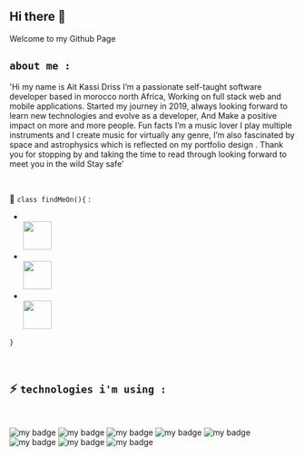 ## Hi there 👋



Welcome to my Github Page


`about me :`
---


'Hi my name is Ait Kassi Driss I’m a passionate self-taught software developer based in morocco north Africa, Working on full stack web and mobile applications. Started my journey in 2019, always looking forward to learn new technologies and evolve as a developer, And Make a positive impact on more and more people. Fun facts I’m a music lover I play multiple instruments and I create music for virtually any genre, I’m also fascinated by space and astrophysics which is reflected on my portfolio design . Thank you for stopping by and taking the time to read through looking forward to meet you in the wild Stay safe'

<br>

🔭 `class findMeOn(){` :


<ul >
  <li>
  <span>
</br>
<a href="https://www.akdriss.dev"><img src="https://cdn-icons-png.flaticon.com/512/1159/1159283.png" width="50" hight="50"></a>
</img>
</span>
  </li>
    <li>
  <span>
</br>
<a href="https://www.linkedin.com/in/drissaitkassi/"><img src="https://cdn-icons-png.flaticon.com/512/1384/1384072.png" width="50" hight="50"></a>
</img>
</span>
  </li>
    <li>
  <span>
</br>
<a href="https://www.youtube.com/channel/UC3cfK5ZlfnyHNlfhG2FvlPw"><img src="https://cdn-icons-png.flaticon.com/512/3670/3670209.png" width="50" hight="50"></a>
</img>
</span>
  </li>
</ul>

`}`

<br>

⚡ `technologies i'm using :`
---
<br>

![my badge](https://badgen.net/badge/git/github/red?icon=git)
![my badge](https://badgen.net/badge/Python/Django/purple?icon=pypi)
![my badge](https://badgen.net/badge/Dart/Flutter/blue?icon=dart)
![my badge](https://badgen.net/badge/Postgres/sql/yellow?icon=postgresql)
![my badge](https://badgen.net/badge/Html/CSS/purple?)
![my badge](https://badgen.net/badge/bootstrap/css/yellow?)
![my badge](https://badgen.net/badge/UXUI/Figma/green?)
![my badge](https://badgen.net/badge/Javascript/Vuejs/yellow?)


